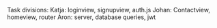 Task divisions:
    Katja: loginview, signupview, auth.js
    Johan: Contactview, homeview, router
    Aron: server, database queries, jwt